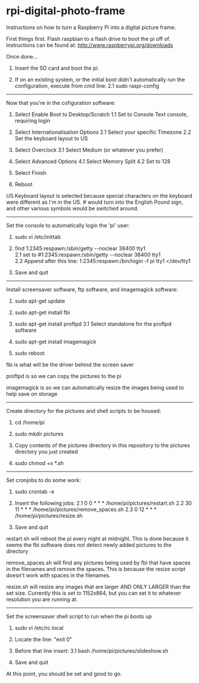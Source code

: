 rpi-digital-photo-frame
=======================

Instructions on how to turn a Raspberry Pi into a digital picture frame.

First things first. Flash raspbian to a flash drive to boot the pi off of. Instructions can be found at: http://www.raspberrypi.org/downloads

Once done...

1. Insert the SD card and boot the pi.

2. If on an existing system, or the initial boot didn't automatically run the configuration, execute from cmd line:
	2.1 sudo raspi-config

***************************************************
Now that you're in the cofiguration software:

1. Select Enable Boot to Desktop/Scratch
	1.1 Set to Console Text console, requiring login
	
2. Select Internationalisation Options
	2.1 Select your specific Timezone
	2.2 Set the keyboard layout to US
	
3. Select Overclock
	3.1 Select Medium (or whatever you prefer)
	
4. Select Advanced Options
	4.1 Select Memory Split
	4.2 Set to 128
	
5. Select Finish

6. Reboot

US Keyboard layout is selected because special characters on the keyboard were different as I'm in the US. # would turn into the English Pound sign, and other various symbols would be switched around.


***************************************************
Set the console to automatically login the 'pi' user:

1. sudo vi /etc/inittab

2. find 1:2345:respawn:/sbin/getty --noclear 38400 tty1  
	2.1 set to #1:2345:respawn:/sbin/getty --noclear 38400 tty1  
	2.2 Append after this line: 1:2345:respawn:/bin/login -f pi tty1 </dev/tty1   
	
3. Save and quit


***************************************************
Install screensaver software, ftp software, and imagemagick software:

1. sudo apt-get update

2. sudo apt-get install fbi

3. sudo apt-get install proftpd
	3.1 Select standalone for the proftpd software
	
4. sudo apt-get install imagemagick
	
5. sudo reboot

fbi is what will be the driver behind the screen saver

proftpd is so we can copy the pictures to the pi

imagemagick is so we can automatically resize the images being used to help save on storage


***************************************************
Create directory for the pictures and shell scripts to be housed:

1. cd /home/pi

2. sudo mkdir pictures

3. Copy contents of the pictures directory in this repository to the pictures directory you just created

4. sudo chmod +x *.sh


***************************************************
Set cronjobs to do some work:

1. sudo crontab -e

2. Insert the following jobs:
	2.1 0 0 * * * /home/pi/pictures/restart.sh
	2.2 30 11 * * * /home/pi/pictures/remove_spaces.sh
	2.3 0 12 * * * /home/pi/pictures/resize.sh
	
3. Save and quit

restart.sh will reboot the pi every night at midnight. This is done because it seems the fbi software does not detect newly added pictures to the directory

remove_spaces.sh will find any pictures being used by fbi that have spaces in the filenames and remove the spaces. This is because the resize script doesn't work with spaces in the filenames.

resize.sh will resize any images that are larger AND ONLY LARGER than the set size. Currently this is set to 1152x864, but you can set it to whatever resolution you are running at.
***************************************************
Set the screensaver shell script to run when the pi boots up

1. sudo vi /etc/rc.local

2. Locate the line: "exit 0"

3. Before that line insert:
	3.1 bash /home/pi/pictures/slideshow.sh
	
4. Save and quit

At this point, you should be set and good to go.
